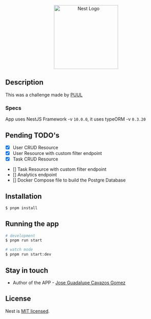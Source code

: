 <p align="center">
  <a href="http://nestjs.com/" target="blank"><img src="https://nestjs.com/img/logo-small.svg" width="200" alt="Nest Logo" /></a>
</p>

[circleci-image]: https://img.shields.io/circleci/build/github/nestjs/nest/master?token=abc123def456
[circleci-url]: https://circleci.com/gh/nestjs/nest

## Description

This was a challenge made by [PUUL](https://www.puul.co/es)

### Specs

App uses NestJS Framework -v `10.0.0`, it uses typeORM -v `0.3.20`

## Pending TODO's

- [x] User CRUD Resource 
- [x] User Resource with custom filter endpoint
- [x] Task CRUD Resource
- [] Task Resource with custom filter endpoint
- [] Analytics endpoint
- [] Docker Compose file to build the Postgre Database

## Installation

```bash
$ pnpm install
```

## Running the app

```bash
# development
$ pnpm run start

# watch mode
$ pnpm run start:dev
```

## Stay in touch

- Author of the APP - [Jose Guadalupe Cavazos Gomez](mailto:jgcavazos96@hotmail.com)

## License

Nest is [MIT licensed](LICENSE).
